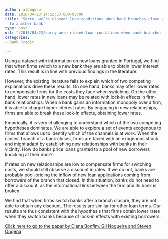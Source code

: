 ```yaml
---
author: albuquru
date: 2016-04-23T14:52:53.000+00:00
title: 'Sorry, we’re closed: loan conditions when bank branches close and firms transfer
  to another bank'
type: post
url: "/2016/04/23/sorry-were-closed-loan-conditions-when-bank-branches-close-and-firms-transfer-to-another-bank/"
categories:
- Bank Credit

---
```

Using a dataset with information on new loans granted in Portugal, we find that when firms switch to a new bank they are able to obtain lower interest rates. This result is in line with previous findings in the literature.

However, the existing literature fails to explain which of two competing explanations drive these results. On one hand, banks may offer lower rates to compensate firms for the costs they face when switching. On the other hand, lower rates in new loans may be related with lock-in effects in firm-bank relationships. When a bank gains an information monopoly over a firm, it is able to charge higher interest rates. By engaging in new relationships, firms are able to break these lock-in effects, obtaining lower rates.

Empirically, it is very challenging to understand which of the two competing hypotheses dominates. We are able to explore a set of events exogenous to firms that allows us to identify which of the channels is at work. When the closest branch of a bank closes, firms are faced with an exogenous shock and might adapt by establishing new relationships with banks in their vicinity. How do banks price loans granted to a pool of new borrowers knocking at their door?

If rates on new relationships are low to compensate firms for switching costs, we should still observe a discount in rates. If we do not, banks are probably pool-pricing the inflow of new loan applications coming from borrowers of the branch that closed. In this situation, banks do not need to offer a discount, as the informational link between the firm and its bank is broken.

We find that when firms switch banks after a branch closure, they are not able to obtain any discount. The results are similar for other loan terms. Our results are thus consistent with the hypothesis that firms obtain lower rates when they switch banks because of lock-in effects with existing borrowers.

[Click here to go to the paper by Diana Bonfim, Gil Nogueira and Steven Ongena](http://papers.ssrn.com/sol3/papers.cfm?abstract_id=2749155)